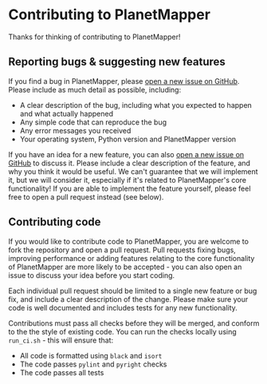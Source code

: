 # Contributing to PlanetMapper

Thanks for thinking of contributing to PlanetMapper!

## Reporting bugs & suggesting new features

If you find a bug in PlanetMapper, please [open a new issue on GitHub](https://github.com/ortk95/planetmapper/issues/new). Please include as much detail as possible, including:
- A clear description of the bug, including what you expected to happen and what actually happened
- Any simple code that can reproduce the bug
- Any error messages you received
- Your operating system, Python version and PlanetMapper version

If you have an idea for a new feature, you can also [open a new issue on GitHub](https://github.com/ortk95/planetmapper/issues/new) to discuss it. Please include a clear description of the feature, and why you think it would be useful. We can't guarantee that we will implement it, but we will consider it, especially if it's related to PlanetMapper's core functionality! If you are able to implement the feature yourself, please feel free to open a pull request instead (see below).


## Contributing code

If you would like to contribute code to PlanetMapper, you are welcome to fork the repository and open a pull request. Pull requests fixing bugs, improving performance or adding features relating to the core functionality of PlanetMapper are more likely to be accepted - you can also open an issue to discuss your idea before you start coding.

Each individual pull request should be limited to a single new feature or bug fix, and include a clear description of the change. Please make sure your code is well documented and includes tests for any new functionality.

Contributions must pass all checks before they will be merged, and conform to the the style of existing code. You can run the checks locally using `run_ci.sh` - this will ensure that:
- All code is formatted using `black` and `isort`
- The code passes `pylint` and `pyright` checks
- The code passes all tests

